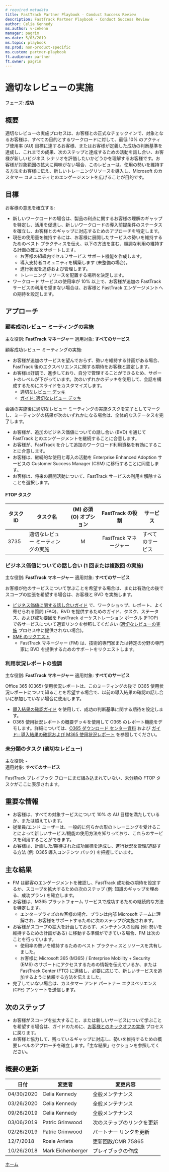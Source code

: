 ```yaml
---
# required metadata  
title: FastTrack Partner Playbook - Conduct Success Review
description: FastTrack Partner Playbook - Conduct Success Review
author: Celia Kennedy
ms.author: v-cekenn
manager: pagrim
ms.date: 5/03/2019
ms.topic: playbook
ms.prod: non-product-specific
ms.custom: partner-playbook
ft.audience: partner
ft.owner: pagrim  
---
```


# 適切なレビューの実施

フェーズ: **成功**

## 概要

適切なレビューの実施プロセスは、お客様との正式なチェックインで、対象となるお客様は、すべての目的とするワークロードに対して、最低 10% のアクティブ使用率 (AU) 目標に達するお客様、またはお客様が定義した成功の判断基準を達成し、これまでの成果、次のステップと達成するための活動を話し合い、お客様が新しいビジネス シナリオを評価したいかどうかを理解するお客様です。お客様が対象範囲の拡大に興味がない場合、このレビューは、使用の勢いを維持する方法をお客様に伝え、新しいトレーニングリソースを導入し、Microsoft のカスタマー コミュニティとのエンゲージメントを広げることが目的です。

## 目標

お客様の意思を確立する:

  - 新しいワークロードの場合は、製品の利点に関するお客様の理解のギャップを特定し、活用を促進し、新しいワークロードの導入前提条件のステータスを確立し、お客様とのギャップに対応するためのアプローチを特定します。
  - 現在の使用量を維持するには、お客様に展開したサービスの勢いを維持するためのベスト プラクティスを伝え、以下の方法を含む、順調な利用の維持する計画の確立をサポートします。
      - お客様の組織内でセルフサービス サポート機能を作成します。
      - 導入支持者コミュニティを構築します (未整備の場合)。
      - 進行状況を追跡および管理します。
      - トレーニング リソースを配置する場所を決定します。
  - ワークロード サービスの使用率が 10% 以上で、お客様が追加の FastTrack サービスの利用を望まない場合は、お客様と FastTrack エンゲージメントへの期待を設定します。

## アプローチ

### 顧客成功レビュー ミーティングの実施

主な役割: **FastTrack マネージャー**
適用対象: **すべてのサービス**

顧客成功レビュー ミーティングの実施:

  - お客様が追加のサービスを望んでおらず、勢いを維持する計画がある場合、FastTrack 後のエクスペリエンスに関する期待をお客様と設定します。
  - お客様は好調で、進歩しており、自分で管理することができるため、サポートのレベルが下がっています。次のいずれかのデッキを使用して、会話を構成するためにスライドをカスタマイズします。
      - [適切なレビュー デッキ](https://aka.ms/success-workshop-decks-all)
      - [ガイド: 適切なレビュー デッキ](https://aka.ms/guidance-success-review-deck)

会議の実施後に適切なレビュー ミーティングの実施タスクを完了としてマークし、ミーティングの結果が次のいずれかになる場合は、全体的なステータスを完了します。

  - お客様が、追加のビジネス価値についての話し合い (BVD) を通じて FastTrack とのエンゲージメントを継続することに合意します。
  - お客様が、FastTrack を介して追加のワークロード利用資格を有効にすることに合意します。
  - お客様は、継続的な使用と導入の活動を Enterprise Enhanced Adoption サービスの Customer Success Manager (CSM) に移行することに同意します。
  - お客様は、将来の展開活動について、FastTrack サービスの利用を解除することを選択します。

#### FTOP タスク

| タスク ID| タスク名| (M) 必須 (O) オプション|  FastTrack の役割| サービス|
| -------| ------------------------------| :----------------------: | :---------------: | ------------|
| 3735| 適切なレビュー ミーティングの実施|            M| FastTrack マネージャー| すべてのサービス|

### ビジネス価値についての話し合い (1 回または複数回 の実施)

主な役割: **FastTrack マネージャー**
適用対象: **すべてのサービス**

お客様が他のサービスについて学ぶことを希望する場合は、または有効化の後でスコープの拡張を希望する場合は、お客様と BVD を実施します。

  - [ビジネス価値に関する話し合いガイド](https://aka.ms/business-value-discussions) で、ワークショップ、レポート、よく寄せられる質問 (FAQ)、BVD を提供するためのガイド、タスク、ステータス、および成功要因を FastTrack オーケストレーション ポータル (FTOP) で各サービスについて適宜リンクを参照してください ([適切なレビューの実施](success-conduct-success-review-partner-jp.md) プロセス中に提供されない場合)。
  - [SME のリクエスト](https://aka.ms/FRPHubSMERequestProcess) 
    - FastTrack マネージャー (FM) は、技術的専門家または特定の分野の専門家に BVD を提供するためのサポートをリクエストします。

### 利用状況レポートの強調

主な役割: **FastTrack マネージャー**
適用対象: **すべてのサービス**

Office 365 (O365) 使用状況レポートは、このミーティングの後で O365 使用状況レポートについて知ることを希望する場合で、以前の導入結果の確認の話し合いに参加していない場合に使用します。

  - [導入結果の確認ガイド](https://aka.ms/measuring-success-guide) を使用して、成功の判断基準に関する期待を設定します。
  - O365 使用状況レポートの概要デッキを使用して O365 のレポート機能をデモします。詳細については、[O365 ダウンロード センター資料](https://na01.safelinks.protection.outlook.com/?url=https://www.microsoft.com/en-us/download/details.aspx?id%3D54088&data=02%7c01%7cv-lokill%40microsoft.com%7cbf4ed7253ea04fedb8b008d65481eb35%7c72f988bf86f141af91ab2d7cd011db47%7c1%7c0%7c636789314312739424&sdata=BhHgtXWR/JJR/ipmUkFBn%2BVKtieZQbLkqZYNcmO%2Bw%2BE%3D&reserved=0) および [ガイド:: 導入結果の確認および M365 使用状況レポート](https://aka.ms/measure-success-and-m365-usage-reports) を参照してください。

### 未分類のタスク (適切なレビュー)

主な役割: **-**  
適用対象: **すべてのサービス**

FastTrack プレイブック フローにまだ組み込まれていない、未分類の FTOP タスクがここに表示されます。

## 重要な情報

  - お客様は、すべての対象サービスについて 10% の AU 目標を満たしているか、または超えています。
  - 従業員/エンド ユーザーは、一般的に何らかの形のトレーニングを受けることによって新しいサービス/機能の使用方法を知りっており、これらのサービスを利用することができます。
  - お客様は、計画した/期待された成功目標を達成し、進行状況を管理/追跡する方法 (例: O365 導入コンテンツ パック) を把握しています。

## 主な結果

  - FM は顧客のエンゲージメントを確認し、FastTrack 成功後の期待を設定するか、スコープを拡大するための次のステップ (例: 知識のギャップを埋める、成功プラン) を確立します。
  - お客様は、M365 プラットフォーム サービスで成功するための継続的な方法を特定します。
      - エンタープライズのお客様の場合、プランは内部 Microsoft チームに理解され、お客様をサポートするために次のステップが実施されます。
  - お客様がスコープの拡大を計画しておらず、メンテナンスの段階 (例: 勢いを維持するための計画がある) に移動する準備ができている場合、FM は次のことを行っています。
      - 使用率の勢いを維持するためのベスト プラクティスとリソースを共有しました。
      - お客様に Microsoft 365 (M365) / Enterprise Mobility + Security (EMS) のサポートにアクセスするための情報を伝えているか、または FastTrack Center (FTC) に連絡し、必要に応じて、新しいサービスを追加するように依頼する方法を伝えました。
  - 完了していない場合は、カスタマー アンド パートナー エクスペリエンス (CPE) アンケートを送信します。

## 次のステップ

  - お客様がスコープを拡大すること、または新しいサービスについて学ぶことを希望する場合は、ガイドのために、[お客様とのキックオフの実施](initiate-conduct-customer-kick-off-partner-jp.md) プロセスに戻ります。
  - お客様と協力して、残っているギャップに対応し、勢いを維持するための概要レベルのアプローチを確立します。「主な結果」セクションを参照してください。

## 概要の更新

| 日付| 変更者| 変更内容|
| ----------| -----------------| ---------------------|
|04/30/2020| Celia Kennedy| 全般メンテナンス|
| 03/26/2020| Celia Kennedy| 全般メンテナンス|
| 09/26/2019| Celia Kennedy| 全般メンテナンス|
| 03/06/2019| Patric Grimwood| 次のステップのリンクを更新|
| 02/26/2019| Patric Grimwood| パートナー リンクを更新|
| 12/7/2018| Rosie Arrieta| 更新回数/CMR 75865|
| 10/26/2018| Mark Eichenberger| プレイブックの作成|

[ホーム](http://partner-docs.microsoft.com)
